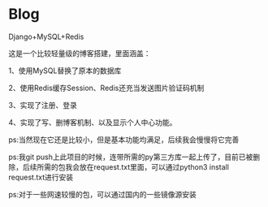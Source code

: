 # Blog
Django+MySQL+Redis

这是一个比较轻量级的博客搭建，里面涵盖：

1、使用MySQL替换了原本的数据库

2、使用Redis缓存Session、Redis还充当发送图片验证码机制

3、实现了注册、登录

4、实现了写、删博客机制、以及显示个人中心功能。

ps:当然现在它还是比较小，但是基本功能均满足，后续我会慢慢将它完善

ps:我git push上此项目的时候，连带所需的py第三方库一起上传了，目前已被删除，后续所需的包我会放在request.txt里面，可以通过python3 install request.txt进行安装

ps:对于一些网速较慢的包，可以通过国内的一些镜像源安装

